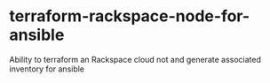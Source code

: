 # terraform-rackspace-node-for-ansible
Ability to terraform an Rackspace cloud not and generate associated inventory for ansible
